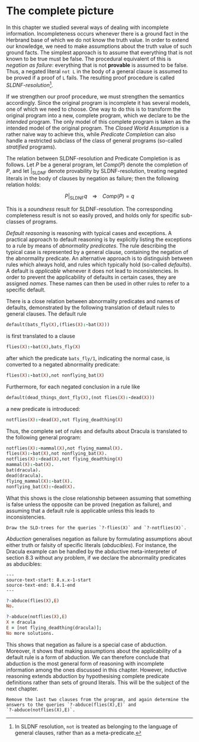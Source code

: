 <!--H3: Section 8.4-->
# The complete picture #

In this chapter we studied several ways of dealing with incomplete information. Incompleteness occurs whenever there is a ground fact in the Herbrand base of which we do not know the truth value. In order to extend our knowledge, we need to make assumptions about the truth value of such ground facts. The simplest approach is to assume that everything that is not known to be true must be false. The procedural equivalent of this is *negation as failure*: everything that is not **provable** is assumed to be false. Thus, a negated literal `not L` in the body of a general clause is assumed to be proved if a proof of `L` fails. The resulting proof procedure is called *SLDNF-resolution*[^19].

If we strengthen our proof procedure, we must strengthen the semantics accordingly. Since the original program is incomplete it has several models, one of which we need to choose. One way to do this is to transform the original program into a new, complete program, which we declare to be the *intended* program. The only model of this complete program is taken as the intended model of the original program. The *Closed World Assumption* is a rather naive way to achieve this, while *Predicate Completion* can also handle a restricted subclass of the class of general programs (so-called *stratified* programs).

The relation between SLDNF-resolution and Predicate Completion is as follows. Let *P* be a general program, let $Comp(P)$ denote the completion of $P$, and let $|_{\mathrm{SLDNF}}$ denote provability by SLDNF-resolution, treating negated literals in the body of clauses by negation as failure; then the following relation holds:

$$
P |_{\mathrm{SLDNF}} q \;\;\;\; \Rightarrow \;\;\;\; Comp(P) = q
$$

This is a *soundness* result for SLDNF-resolution. The corresponding completeness result is not so easily proved, and holds only for specific sub-classes of programs.

*Default reasoning* is reasoning with typical cases and exceptions. A practical approach to default reasoning is by explicitly listing the exceptions to a rule by means of *abnormality predicates*. The rule describing the typical case is represented by a general clause, containing the negation of the abnormality predicate. An alternative approach is to distinguish between rules which always hold, and rules which typically hold (so-called *defaults*). A default is *applicable* whenever it does not lead to inconsistencies. In order to prevent the applicability of defaults in certain cases, they are assigned *names*. These names can then be used in other rules to refer to a specific default.

There is a close relation between abnormality predicates and names of defaults, demonstrated by the following translation of default rules to general clauses. The default rule
```Prolog
default(bats_fly(X),(flies(X):-bat(X)))
```
is first translated to a clause
```Prolog
flies(X):-bat(X),bats_fly(X)
```
after which the predicate `bats_fly/1`, indicating the normal case, is converted to a negated abnormality predicate:
```Prolog
flies(X):-bat(X),not nonflying_bat(X)
```
Furthermore, for each negated conclusion in a rule like
```Prolog
default(dead_things_dont_fly(X),(not flies(X):-dead(X)))
```
a new predicate is introduced:
```Prolog
notflies(X):-dead(X),not flying_deadthing(X)
```
Thus, the complete set of rules and defaults about Dracula is translated to the following general program:
```Prolog
notflies(X):-mammal(X),not flying_mammal(X).
flies(X):-bat(X),not nonflying_bat(X).
notflies(X):-dead(X),not flying_deadthing(X)
mammal(X):-bat(X).
bat(dracula).
dead(dracula).
flying_mammal(X):-bat(X).
nonflying_bat(X):-dead(X).
```
What this shows is the close relationship between assuming that something is false unless the opposite can be proved (negation as failure), and assuming that a default rule is applicable unless this leads to inconsistencies.

```{exercise} 8.5
Draw the SLD-trees for the queries `?-flies(X)` and `?‑notflies(X)`.
```

*Abduction* generalises negation as failure by formulating assumptions about either truth or falsity of specific literals (*abducibles*). For instance, the Dracula example can be handled by the abductive meta-interpreter of section 8.3 without any problem, if we declare the abnormality predicates as abducibles:
```{swish} 8.4.1
---
source-text-start: 8.x.x-1-start
source-text-end: 8.4.1-end
---
```
```Prolog
?-abduce(flies(X),E)
No.

?-abduce(notflies(X),E)
X = dracula
E = [not flying_deadthing(dracula)];
No more solutions.
```
This shows that negation as failure is a special case of abduction. Moreover, it shows that making assumptions about the applicability of a default rule is a form of abduction. We can therefore conclude that abduction is the most general form of reasoning with incomplete information among the ones discussed in this chapter. However, inductive reasoning extends abduction by hypothesising complete predicate definitions rather than sets of ground literals. This will be the subject of the next chapter.

```{exercise} 8.6
Remove the last two clauses from the program, and again determine the answers to the queries `?-abduce(flies(X),E)` and `?‑abduce(notflies(X),E)`.
```

[^19]: In SLDNF resolution, `not` is treated as belonging to the language of general clauses, rather than as a meta-predicate.
